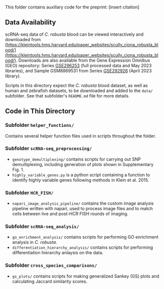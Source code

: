 This folder contains auxillary code for the preprint: [insert citation]

## Data Availability
scRNA-seq data of _C. robusta_ blood can be viewed interactively and downloaded from [https://kleintools.hms.harvard.edu/paper_websites/scully_ciona_robusta_blood/](https://kleintools.hms.harvard.edu/paper_websites/scully_ciona_robusta_blood/). Downloads are also available from the Gene Expression Omnibus (GEO) repository: Series [GSE296253](https://www.ncbi.nlm.nih.gov/geo/query/acc.cgi?acc=GSE296253) (full processed data and May 2023 libraries), and Sample GSM8869531 from Series [GSE292926](https://www.ncbi.nlm.nih.gov/geo/query/acc.cgi?acc=GSE292926) (April 2023 library).

Scripts in this directory expect the _C. robusta_ blood dataset, as well as human and zebrafish datasets, to be downloaded and added to the `data/` subfolder. See that subfolder's `README.md` file for more details.

## Code in This Directory

### Subfolder `helper_functions/`
Contains several helper function files used in scripts throughout the folder.

### Subfolder `scRNA-seq_preprocessing/`
- `genotype_demultiplexing/` contains scripts for carrying out SNP demultiplexing, including generation of plots shown in Supplementary Fig. 1.
- `highly_variable_genes.py` is a python script containing a function to identify highly variable genes following methods in Klein et al. 2015.

### Subfolder `HCR_FISH/`
- `napari_image_analysis_pipeline/` contains the custom image analysis pipeline written with napari, used to process image files and to match cells between live and post-HCR FISH rounds of imaging.

### Subfolder `scRNA-seq_analysis/`
- `go_enrichment_analysis/` contains scripts for performing GO enrichment analysis in _C. robusta_.
- `differentiation_hierarchy_analysis/` contains scripts for performing differentiation hierarchy anlaysis on the data.

### Subfolder `cross_species_comparisons/`
- `gs_plots/` contains scripts for making generalized Sankey (GS) plots and calculating Jaccard similarity scores.

